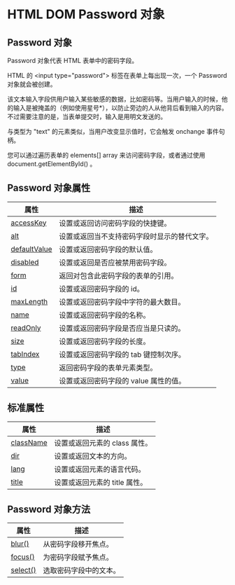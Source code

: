 # HTML DOM Password 对象

## Password 对象

Password 对象代表 HTML 表单中的密码字段。

HTML 的 &lt;input type="password"&gt; 标签在表单上每出现一次，一个 Password 对象就会被创建。

该文本输入字段供用户输入某些敏感的数据，比如密码等。当用户输入的时候，他的输入是被掩盖的（例如使用星号*），以防止旁边的人从他背后看到输入的内容。不过需要注意的是，当表单提交时，输入是用明文发送的。

与类型为 "text" 的元素类似，当用户改变显示值时，它会触发 onchange 事件句柄。

您可以通过遍历表单的 elements[] array 来访问密码字段，或者通过使用 document.getElementById() 。

## Password 对象属性

| 属性 | 描述 |
| --- | --- |
| [accessKey](/jsref/prop_password_accesskey.asp) | 设置或返回访问密码字段的快捷键。 |
| [alt](/jsref/prop_password_alt.asp) | 设置或返回当不支持密码字段时显示的替代文字。 |
| [defaultValue](/jsref/prop_password_defaultvalue.asp) | 设置或返回密码字段的默认值。 |
| [disabled](/jsref/prop_password_disabled.asp) | 设置或返回是否应被禁用密码字段。 |
| [form](/jsref/prop_password_form.asp) | 返回对包含此密码字段的表单的引用。 |
| [id](/jsref/prop_password_id.asp) | 设置或返回密码字段的 id。 |
| [maxLength](/jsref/prop_password_maxlength.asp) | 设置或返回密码字段中字符的最大数目。 |
| [name](/jsref/prop_password_name.asp) | 设置或返回密码字段的名称。 |
| [readOnly](/jsref/prop_password_readonly.asp) | 设置或返回密码字段是否应当是只读的。 |
| [size](/jsref/prop_password_size.asp) | 设置或返回密码字段的长度。 |
| [tabIndex](/jsref/prop_password_tabindex.asp) | 设置或返回密码字段的 tab 键控制次序。 |
| [type](/jsref/prop_password_type.asp) | 返回密码字段的表单元素类型。 |
| [value](/jsref/prop_password_value.asp) | 设置或返回密码字段的 value 属性的值。 |

## 标准属性

| 属性 | 描述 |
| --- | --- |
| [className](/jsref/prop_classname.asp) | 设置或返回元素的 class 属性。 |
| [dir](/jsref/prop_dir.asp) | 设置或返回文本的方向。 |
| [lang](/jsref/prop_lang.asp) | 设置或返回元素的语言代码。 |
| [title](/jsref/prop_title.asp) | 设置或返回元素的 title 属性。 |

## Password 对象方法

| 属性 | 描述 |
| --- | --- |
| [blur()](/jsref/met_password_blur.asp) | 从密码字段移开焦点。 |
| [focus()](/jsref/met_password_focus.asp) | 为密码字段赋予焦点。 |
| [select()](/jsref/met_password_select.asp) | 选取密码字段中的文本。 |

